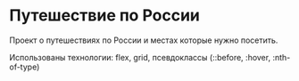 # Путешествие по России

Проект о путешествиях по России и местах которые нужно посетить.

Использованы технологии: flex, grid, псевдоклассы (::before, :hover, :nth-of-type)
